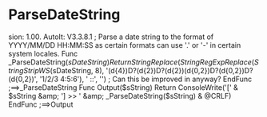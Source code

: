 # ParseDateString
sion: 1.00. AutoIt: V3.3.8.1 ; Parse a date string to the format of YYYY/MM/DD HH:MM:SS as certain formats can use '.' or '-' in certain system locales. Func _ParseDateString($sDateString)     Return StringReplace(StringRegExpReplace(StringStripWS($sDateString, 8), '(d{4})D?(d{2})D?(d{2})(d{0,2})D?(d{0,2})D?(d{0,2})', '1/2/3 4:5:6'), ' ::', '') ; Can this be improved in anyway? EndFunc   ;==>_ParseDateString  Func Output($sString)     Return ConsoleWrite('[' &amp; $sString &amp; '] >> ' &amp; _ParseDateString($sString) &amp; @CRLF) EndFunc   ;==>Output
